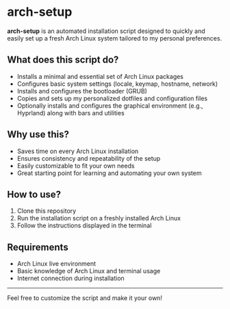 # arch-setup

**arch-setup** is an automated installation script designed to quickly and easily set up a fresh Arch Linux system tailored to my personal preferences.

## What does this script do?

- Installs a minimal and essential set of Arch Linux packages
- Configures basic system settings (locale, keymap, hostname, network)
- Installs and configures the bootloader (GRUB)
- Copies and sets up my personalized dotfiles and configuration files
- Optionally installs and configures the graphical environment (e.g., Hyprland) along with bars and utilities

## Why use this?

- Saves time on every Arch Linux installation
- Ensures consistency and repeatability of the setup
- Easily customizable to fit your own needs
- Great starting point for learning and automating your own system

## How to use?

1. Clone this repository
2. Run the installation script on a freshly installed Arch Linux
3. Follow the instructions displayed in the terminal

## Requirements

- Arch Linux live environment
- Basic knowledge of Arch Linux and terminal usage
- Internet connection during installation

---

Feel free to customize the script and make it your own!
